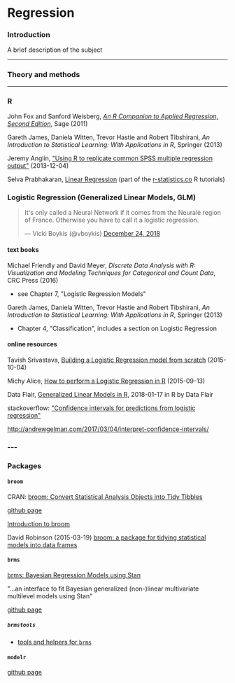 # Regression

### Introduction

A brief description of the subject

---
### Theory and methods


---
### R

John Fox and Sanford Weisberg, [_An R Companion to Applied Regression, Second Edition_](http://socserv.socsci.mcmaster.ca/jfox/Books/Companion/), Sage (2011)

Gareth James, Daniela Witten, Trevor Hastie and Robert Tibshirani, _An Introduction to Statistical Learning: With Applications in R_, Springer (2013)

Jeremy Anglin, ["Using R to replicate common SPSS multiple regression output"](http://jeromyanglim.blogspot.ca/2013/12/using-r-to-replicate-common-spss.html) (2013-12-04)

Selva Prabhakaran, [Linear Regression](http://r-statistics.co/Linear-Regression.html) (part of the [r-statistics.co](http://r-statistics.co/) R tutorials)



### Logistic Regression (Generalized Linear Models, GLM)

<blockquote class="twitter-tweet" data-lang="en"><p lang="en" dir="ltr">It&#39;s only called a Neural Network if it comes from the Neuralè region of France. Otherwise you have to call it a logistic regression.</p>&mdash; Vicki Boykis (@vboykis) <a href="https://twitter.com/vboykis/status/1077024069126668289?ref_src=twsrc%5Etfw">December 24, 2018</a></blockquote>
<script async src="https://platform.twitter.com/widgets.js" charset="utf-8"></script>


#### text books

Michael Friendly and David Meyer, _Discrete Data Analysis with R: Visualization and Modeling Techniques for Categorical and Count Data_, CRC Press (2016)

* see Chapter 7, "Logistic Regression Models"

Gareth James, Daniela Witten, Trevor Hastie and Robert Tibshirani, _An Introduction to Statistical Learning: With Applications in R_, Springer (2013)

* Chapter 4, "Classification", includes a section on Logistic Regression

#### online resources

Tavish Srivastava, [Building a Logistic Regression model from scratch](https://www.analyticsvidhya.com/blog/2015/10/basics-logistic-regression/) (2015-10-04)

Michy Alice, [How to perform a Logistic Regression in R](https://www.r-bloggers.com/how-to-perform-a-logistic-regression-in-r/) (2015-09-13)

Data Flair, [Generalized Linear Models in R](https://data-flair.training/blogs/generalized-linear-models-in-r/), 2018-01-17  in R by Data Flair

stackoverflow: ["Confidence intervals for predictions from logistic regression"](https://stackoverflow.com/questions/14423325/confidence-intervals-for-predictions-from-logistic-regression)

http://andrewgelman.com/2017/03/04/interpret-confidence-intervals/

### ---

### Packages

#### `broom`

CRAN: [broom: Convert Statistical Analysis Objects into Tidy Tibbles](https://cran.r-project.org/web/packages/broom/index.html)

[github page](https://github.com/tidymodels/broom)

[Introduction to broom](https://cran.r-project.org/web/packages/broom/vignettes/broom.html)

David Robinson (2015-03-19) [broom: a package for tidying statistical models into data frames](http://varianceexplained.org/r/broom-intro/)


#### `brms`

[brms: Bayesian Regression Models using Stan](https://cran.r-project.org/web/packages/brms/index.html)

"...an interface to fit Bayesian generalized (non-)linear multivariate multilevel models using Stan"

[github page](https://github.com/paul-buerkner/brms)

##### `brmstools`

* [tools and helpers for `brms`](https://mvuorre.github.io/brmstools/)



#### `modelr`

[github page](https://github.com/tidyverse/modelr)
